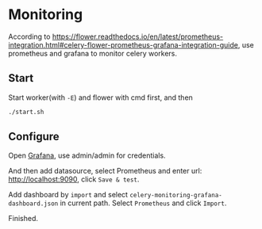 # Monitoring

According to <https://flower.readthedocs.io/en/latest/prometheus-integration.html#celery-flower-prometheus-grafana-integration-guide>, use prometheus and grafana to monitor celery workers.

## Start

Start worker(with `-E`) and flower with cmd first, and then

```bash
./start.sh
```

## Configure

Open [Grafana](http://localhost:3000/), use admin/admin for credentials.

And then add datasource, select Prometheus and enter url: <http://localhost:9090>, click `Save & test`.

Add dashboard by `import` and select `celery-monitoring-grafana-dashboard.json` in current path. Select `Prometheus` and click `Import`.

Finished.

